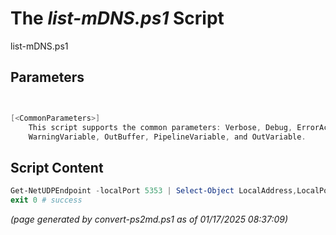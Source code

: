 The *list-mDNS.ps1* Script
===========================

list-mDNS.ps1 


Parameters
----------
```powershell


[<CommonParameters>]
    This script supports the common parameters: Verbose, Debug, ErrorAction, ErrorVariable, WarningAction, 
    WarningVariable, OutBuffer, PipelineVariable, and OutVariable.
```

Script Content
--------------
```powershell
Get-NetUDPEndpoint -localPort 5353 | Select-Object LocalAddress,LocalPort,OwningProcess,@{ Name="Process"; Expression={((Get-Process -Id $_.OwningProcess).Name )} }
exit 0 # success
```

*(page generated by convert-ps2md.ps1 as of 01/17/2025 08:37:09)*
